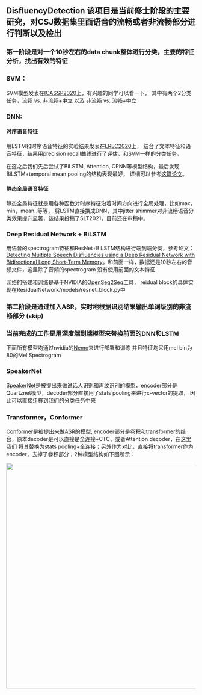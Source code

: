 ## DisfluencyDetection 该项目是当前修士阶段的主要研究，对CSJ数据集里面语音的流畅或者非流畅部分进行判断以及检出

### 第一阶段是对一个10秒左右的data chunk整体进行分类，主要的特征分析，找出有效的特征

### SVM：

SVM模型发表在[ICASSP2020](https://ieeexplore.ieee.org/document/9053452)上，有兴趣的同学可以看一下，
其中有两个2分类任务，流畅 vs. 非流畅+中立 以及 非流畅 vs. 流畅+中立

### DNN:

#### 时序语音特征

用LSTM和时序语音特征的实验结果发表在[LREC2020](https://www.aclweb.org/anthology/2020.lrec-1.791/)上，
结合了文本特征和语音特征，结果用precision recall曲线进行了评估，和SVM一样的分类任务。

在这之后我们先后尝试了BiLSTM, Attention, CRNN等模型结构，最后发现BiLSTM+temporal mean pooling的结构表现最好，
详细可以参考[这篇论文](https://ieeexplore.ieee.org/document/8272614)。

#### 静态全局语音特征

静态全局特征就是用各种函数对时序特征沿着时间方向进行全局处理，比如max，min，mean..等等，
将LSTM直接换成DNN，其中jitter shimmer对非流畅语音分类效果提升显著，该结果投稿了SLT2021，目前还在审稿中。

### Deep Residual Network + BiLSTM

用语音的spectrogram特征和ResNet+BiLSTM结构进行端到端分类，参考论文：
[Detecting Multiple Speech Disfluencies using a Deep Residual Network with Bidirectional Long Short-Term Memory](
https://arxiv.org/abs/1910.12590)。和前面一样，数据还是10秒左右的音频文件，这里除了音频的spectrogram
没有使用前面的文本特征

网络的搭建和训练是基于NVIDIA的[OpenSeq2Seq](https://github.com/NVIDIA/OpenSeq2Seq)工具，
reidual block的具体实现在ResidualNetwork/models/resnet_block.py中

### 第二阶段是通过加入ASR，实时地根据识别结果输出单词级别的非流畅部分 (skip)

### 当前完成的工作是用深度端到端模型来替换前面的DNN和LSTM

下面所有模型均通过nvidia的[Nemo](https://github.com/NVIDIA/NeMo)来进行部署和训练
并且特征均采用mel bin为80的Mel Spectrogram

### SpeakerNet

[SpeakerNet](https://arxiv.org/pdf/2010.12653.pdf)是被提出来做说话人识别和声纹识别的模型，encoder部分是Quartznet模型，decoder部分直接用了stats pooling来进行x-vector的提取，
因此可以直接迁移到我们的分类任务中来

### Transformer，Conformer

[Conformer](https://arxiv.org/pdf/2005.08100.pdf?ref=https://githubhelp.com)是被提出来做ASR的模型, encoder部分是卷积和transformer的结合，原本decoder是可以直接是全连接+CTC，或者Attention decoder，在这里我们
将其替换为stats pooling+全连接；另外作为对比，直接将transformer作为encoder，去掉了卷积部分；2种模型结构如下图所示：

<div align="center">
<img src="https://github.com/DengHuaijin/DisfluencyDetection/tree/master/figs/model.jpg" width="600">
</div>
